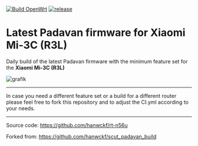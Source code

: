 [![Build OpenWrt](https://github.com/minax007/XIAOMI_MI-3C_Padavan/actions/workflows/CI.yml/badge.svg)](https://github.com/minax007/XIAOMI_MI-3C_Padavan/actions/workflows/CI.yml)
[![release](https://img.shields.io/github/v/release/minax007/XIAOMI_MI-3C_Padavan.svg)](https://github.com/minax007/XIAOMI_MI-3C_Padavan/releases)

# Latest Padavan firmware for Xiaomi Mi-3C (R3L)

Daily build of the latest Padavan firmware with the minimum feature set for the **Xiaomi Mi-3C (R3L)**

![grafik](https://user-images.githubusercontent.com/67478561/167173198-2054455d-997d-46b3-a03b-a89f330cc014.png)

__________________________________________________________________

In case you need a different feature set or a build for a different router please feel free to fork this repository and to adjust the CI.yml according to your needs. 
__________________________________________________________________

Source code: https://github.com/hanwckf/rt-n56u

Forked from: https://github.com/hanwckf/scut_padavan_build
